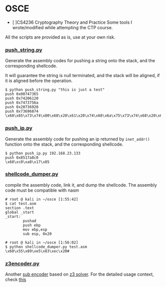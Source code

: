 # OSCE
- [ ]CS4236        Cryptography Theory and Practice
Some tools I wrote/modified while attempting the CTP course.

All the scripts are provided as is, use at your own risk.

### [push_string.py](https://github.com/A11riseforme/osce/blob/master/push_string.py)

Generate the assembly codes for pushing a string onto the stack, and the corresponding shellcode. 

It will guarantee the string is null terminated, and the stack will be aligned, if it is aligned before the operation. 

```
$ python push_string.py "this is just a test"
push 0x00747365
push 0x74206120
push 0x7473756a
push 0x20736920
push 0x73696874
\x68\x65\x73\x74\x00\x68\x20\x61\x20\x74\x68\x6a\x75\x73\x74\x68\x20\x69\x73\x20\x68\x74\x68\x69\x73
```

### [push_ip.py](https://github.com/A11riseforme/osce/blob/master/push_ip.py)

Generate the assembly code for pushing an ip returned by `inet_addr()` function onto the stack, and the corresponding shellcode.

```
$ python push_ip.py 192.168.23.133
push 0x8517a8c0
\x68\xc0\xa8\x17\x85
```

### [shellcode_dumper.py](https://github.com/A11riseforme/osce/blob/master/shellcode_dumper.py)

compile the assembly code, link it, and dump the shellcode. The assembly code must be compatible with nasm

```
# root @ kali in ~/osce [1:55:42] 
$ cat test.asm                       
section .text
global _start
_start:
        pushad
        push ebp
        mov ebp,esp
        sub esp, 0x20

# root @ kali in ~/osce [1:56:02] 
$ python shellcode_dumper.py test.asm
\x60\x55\x89\xe5\x83\xec\x20# 
```

### [z3encoder.py](https://github.com/A11riseforme/osce/blob/master/z3encoder.py)

Another [sub encoder](https://www.rapid7.com/db/modules/encoder/x86/opt_sub) based on [z3 solver](https://pypi.org/project/z3-solver/). For the detailed usage context, check [this](https://d.oulove.me/2020/05/24/shellcode-encoder-based-on-z3-solver/)
